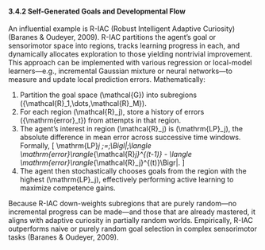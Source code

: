 #### 3.4.2 Self-Generated Goals and Developmental Flow

An influential example is R-IAC (Robust Intelligent Adaptive Curiosity) (Baranes & Oudeyer, 2009). R-IAC partitions the agent’s goal or sensorimotor space into regions, tracks learning progress in each, and dynamically allocates exploration to those yielding nontrivial improvement. This approach can be implemented with various regression or local-model learners—e.g., incremental Gaussian mixture or neural networks—to measure and update local prediction errors. Mathematically:
1. Partition the goal space \(\mathcal{G}\) into subregions \(\{\mathcal{R}_1,\dots,\mathcal{R}_M\}\).
2. For each region \(\mathcal{R}_j\), store a history of errors \(\{\mathrm{error}_t\}\) from attempts in that region.
3. The agent’s interest in region \(\mathcal{R}_j\) is \(\mathrm{LP}_j\), the absolute difference in mean error across successive time windows. Formally,
   \[
     \mathrm{LP}_j
     \;=\;\Bigl|\;\langle \mathrm{error}\rangle_{\mathcal{R}_j}^{(t-1)} - \langle \mathrm{error}\rangle_{\mathcal{R}_j}^{(t)}\Bigr|.
   \]
4. The agent then stochastically chooses goals from the region with the highest \(\mathrm{LP}_j\), effectively performing active learning to maximize competence gains.

Because R-IAC down-weights subregions that are purely random—no incremental progress can be made—and those that are already mastered, it aligns with adaptive curiosity in partially random worlds. Empirically, R-IAC outperforms naive or purely random goal selection in complex sensorimotor tasks (Baranes & Oudeyer, 2009).
